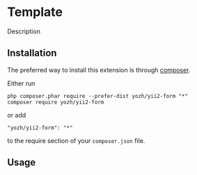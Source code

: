 Template
========
Description

Installation
------------

The preferred way to install this extension is through [composer](http://getcomposer.org/download/).

Either run

```
php composer.phar require --prefer-dist yozh/yii2-form "*"
composer require yozh/yii2-form
```

or add

```
"yozh/yii2-form": "*"
```

to the require section of your `composer.json` file.


Usage
-----